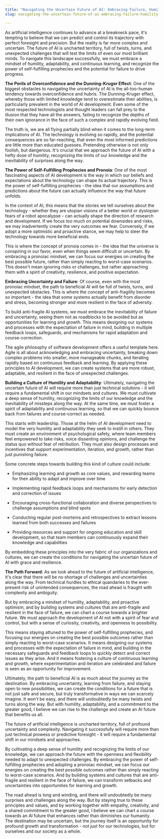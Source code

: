 ```yaml
---
title: "Navigating the Uncertain Future of AI: Embracing Failure, Humility, and Adaptability"
slug: navigating-the-uncertain-future-of-ai-embracing-failure-humility-and-adaptability

---
```


As artificial intelligence continues to advance at a breakneck pace, it's tempting to believe that we can predict and control its trajectory with perfect foresight and precision. But the reality is far more complex and uncertain. The future of AI is uncharted territory, full of twists, turns, and unexpected challenges that will test the limits of even our most brilliant minds. To navigate this landscape successfully, we must embrace a mindset of humility, adaptability, and continuous learning, and recognize the power of self-fulfilling prophecies and the potential for failure to drive progress.

**The Perils of Overconfidence and the Dunning-Kruger Effect**: One of the biggest obstacles to navigating the uncertainty of AI is the all-too-human tendency towards overconfidence and hubris. The Dunning-Kruger effect, whereby those with limited knowledge tend to overestimate their abilities, is particularly prevalent in the world of AI development. Even some of the most respected technologists and thought leaders can fall prey to the illusion that they have all the answers, failing to recognize the depths of their own ignorance in the face of such a complex and rapidly evolving field.

The truth is, we are all flying partially blind when it comes to the long-term implications of AI. The technology is evolving so rapidly, and the potential consequences are so far-reaching, that even the most informed predictions are little more than educated guesses. Pretending otherwise is not only foolish, but dangerous. It's crucial that we approach the future of AI with a hefty dose of humility, recognizing the limits of our knowledge and the inevitability of surprises along the way.

**The Power of Self-Fulfilling Prophecies and Pronoia**: One of the most fascinating aspects of AI development is the way in which our beliefs and expectations about the technology can shape its actual trajectory. This is the power of self-fulfilling prophecies - the idea that our assumptions and predictions about the future can actually influence the way that future unfolds.

In the context of AI, this means that the stories we tell ourselves about the technology - whether they are utopian visions of a better world or dystopian fears of a robot apocalypse - can actually shape the direction of research and development. If we focus too much on potential downsides and risks, we may inadvertently create the very outcomes we fear. Conversely, if we adopt a more optimistic and proactive stance, we may help to steer the technology towards more beneficial ends.

This is where the concept of pronoia comes in - the idea that the universe is conspiring in our favor, even when things seem difficult or uncertain. By embracing a pronoiac mindset, we can focus our energies on creating the best possible future, rather than simply reacting to worst-case scenarios. This doesn't mean ignoring risks or challenges, but rather approaching them with a spirit of creativity, resilience, and positive expectation.

**Embracing Uncertainty and Failure**: Of course, even with the most pronoiac mindset, the path to beneficial AI will be full of twists, turns, and unexpected obstacles. This is where the concept of anti-fragility becomes so important - the idea that some systems actually benefit from disorder and stress, becoming stronger and more resilient in the face of adversity.

To build anti-fragile AI systems, we must embrace the inevitability of failure and uncertainty, seeing them not as roadblocks to be avoided but as opportunities for learning and growth. This means designing our systems and processes with the expectation of failure in mind, building in multiple feedback loops, safeguards, and mechanisms for rapid adaptation and course-correction.

The agile philosophy of software development offers a useful template here. Agile is all about acknowledging and embracing uncertainty, breaking down complex problems into smaller, more manageable chunks, and iterating rapidly based on continuous feedback and learning. By applying these principles to AI development, we can create systems that are more robust, adaptable, and resilient in the face of unexpected challenges.

**Building a Culture of Humility and Adaptability**: Ultimately, navigating the uncertain future of AI will require more than just technical solutions - it will require a fundamental shift in our mindsets and cultures. We must cultivate a deep sense of humility, recognizing the limits of our knowledge and the inevitability of missteps along the way. At the same time, we must foster a spirit of adaptability and continuous learning, so that we can quickly bounce back from failures and course-correct as needed.

This starts with leadership. Those at the helm of AI development need to model the very humility and adaptability they seek to instill in others. They must create an environment of psychological safety, where team members feel empowered to take risks, voice dissenting opinions, and challenge the status quo without fear of retribution. They must also design processes and incentives that support experimentation, iteration, and growth, rather than just punishing failure.

Some concrete steps towards building this kind of culture could include:

* Emphasizing learning and growth as core values, and rewarding teams for their ability to adapt and improve over time
    
* Implementing rapid feedback loops and mechanisms for early detection and correction of issues
    
* Encouraging cross-functional collaboration and diverse perspectives to challenge assumptions and blind spots
    
* Conducting regular post-mortems and retrospectives to extract lessons learned from both successes and failures
    
* Providing resources and support for ongoing education and skill development, so that team members can continuously expand their knowledge and capabilities
    

By embedding these principles into the very fabric of our organizations and cultures, we can create the conditions for navigating the uncertain future of AI with grace and resilience.

**The Path Forward**: As we look ahead to the future of artificial intelligence, it's clear that there will be no shortage of challenges and uncertainties along the way. From technical hurdles to ethical quandaries to the ever-present risk of unintended consequences, the road ahead is fraught with complexity and ambiguity.

But by embracing a mindset of humility, adaptability, and proactive optimism, and by building systems and cultures that are anti-fragile and resilient in the face of failure, we can chart a course towards a brighter future. We must approach the development of AI not with a spirit of fear and control, but with a sense of curiosity, creativity, and openness to possibility.

This means staying attuned to the power of self-fulfilling prophecies, and focusing our energies on creating the best possible outcomes rather than simply reacting to worst-case scenarios. It means designing our systems and processes with the expectation of failure in mind, and building in the necessary safeguards and feedback loops to quickly detect and correct issues as they arise. And it means fostering a culture of continuous learning and growth, where experimentation and iteration are celebrated and failure is seen as an opportunity for improvement.

Ultimately, the path to beneficial AI is as much about the journey as the destination. By embracing uncertainty, learning from failure, and staying open to new possibilities, we can create the conditions for a future that is not just safe and secure, but truly transformative in ways we can scarcely imagine. It won't be easy, and there will undoubtedly be many twists and turns along the way. But with humility, adaptability, and a commitment to the greater good, I believe we can rise to the challenge and create an AI future that benefits us all.

The future of artificial intelligence is uncharted territory, full of profound uncertainty and complexity. Navigating it successfully will require more than just technical prowess or predictive foresight - it will require a fundamental shift in our mindsets and approaches.

By cultivating a deep sense of humility and recognizing the limits of our knowledge, we can approach the future with the openness and flexibility needed to adapt to unexpected challenges. By embracing the power of self-fulfilling prophecies and adopting a pronoiac mindset, we can focus our energies on creating the best possible outcomes rather than simply reacting to worst-case scenarios. And by building systems and cultures that are anti-fragile and resilient in the face of failure, we can transform setbacks and uncertainties into opportunities for learning and growth.

The road ahead is long and winding, and there will undoubtedly be many surprises and challenges along the way. But by staying true to these principles and values, and by working together with empathy, creativity, and a shared commitment to the greater good, I believe we can chart a course towards an AI future that enhances rather than diminishes our humanity. The destination may be uncertain, but the journey itself is an opportunity for profound growth and transformation - not just for our technologies, but for ourselves and our society as a whole.